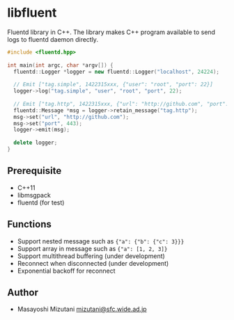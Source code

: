 libfluent
==============

Fluentd library in C++. The library makes C++ program available to send logs 
to fluentd daemon directly.

```c++
#include <fluentd.hpp>
	
int main(int argc, char *argv[]) {
  fluentd::Logger *logger = new fluentd::Logger("localhost", 24224);
	  
  // Emit ["tag.simple", 1422315xxx, {"user": "root", "port": 22}]
  logger->log("tag.simple", "user", "root", "port", 22);
	  	  
  // Emit ["tag.http", 1422315xxx, {"url": "http://github.com", "port": 443}]
  fluentd::Message *msg = logger->retain_message("tag.http");
  msg->set("url", "http://github.com");
  msg->set("port", 443);
  logger->emit(msg);
  
  delete logger;
}
```


Prerequisite
--------------

- C++11
- libmsgpack
- fluentd (for test)

Functions
--------------

- Support nested message such as `{"a": {"b": {"c": 3}}}`
- Support array in message such as `{"a": [1, 2, 3]}`
- Support multithread buffering (under development)
- Reconnect when disconnected (under development)
- Exponential backoff for reconnect

Author
--------------
- Masayoshi Mizutani <mizutani@sfc.wide.ad.jp>
